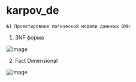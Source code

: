 # karpov_de

`№1 Проектировние логической модели даннных DWH`

1. 3NF форма

![image](https://github.com/ZhDmitriy/karpov_de/assets/141666797/c86edc02-8bcc-4a99-9203-109ed1c43dad)

2. Fact Dimensional

![image](https://github.com/ZhDmitriy/karpov_de/assets/141666797/892ed62d-fb5d-430c-b682-41d9efa441c1)
